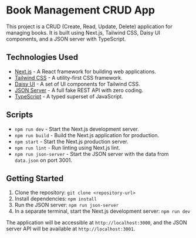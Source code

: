 # Book Management CRUD App

This project is a CRUD (Create, Read, Update, Delete) application for managing books. It is built using Next.js, Tailwind CSS, Daisy UI components, and a JSON server with TypeScript.

## Technologies Used

- [Next.js](https://nextjs.org/) - A React framework for building web applications.
- [Tailwind CSS](https://tailwindcss.com/) - A utility-first CSS framework.
- [Daisy UI](https://daisyui.com/) - A set of UI components for Tailwind CSS.
- [JSON Server](https://github.com/typicode/json-server) - A full fake REST API with zero coding.
- [TypeScript](https://www.typescriptlang.org/) - A typed superset of JavaScript.

## Scripts

- `npm run dev` - Start the Next.js development server.
- `npm run build` - Build the Next.js application for production.
- `npm start` - Start the Next.js production server.
- `npm run lint` - Run linting using Next.js lint.
- `npm run json-server` - Start the JSON server with the data from `data.json` on port 3001.

## Getting Started

1. Clone the repository: `git clone <repository-url>`
2. Install dependencies: `npm install`
3. Run the JSON server: `npm run json-server`
4. In a separate terminal, start the Next.js development server: `npm run dev`

The application will be accessible at `http://localhost:3000`, and the JSON server API will be available at `http://localhost:3001`.

